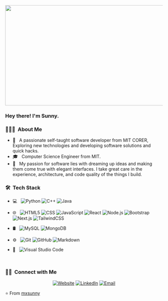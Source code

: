 <img src="https://raw.githubusercontent.com/abhisheknaiidu/abhisheknaiidu/master/code.gif" width="800" height="320">

<h3> Hey there! I'm Sunny.</h3>

<h3> 👨🏻‍💻 &nbsp;About Me </h3>

- 🤔 &nbsp; A passionate self-taught software developer from MIT CORER, Exploring new technologies and developing software solutions and quick hacks.
- 🎓 &nbsp; Computer Science Engineer from MIT.
- 🌱 &nbsp; My passion for software lies with dreaming up ideas and making them come true with elegant interfaces. I take great care in the experience, architecture, and code quality of the things I build.

<h3> 🛠 &nbsp;Tech Stack</h3>

- 💻 &nbsp;
  ![Python](https://img.shields.io/badge/-Python-333333?style=flat&logo=python)
  ![C++](https://img.shields.io/badge/-C++-333333?style=flat&logo=C%2B%2B&logoColor=00599C)
  ![Java](https://img.shields.io/badge/-Java-333333?style=flat&logo=java&logoColor=563D7C)

- 🌐 &nbsp;
  ![HTML5](https://img.shields.io/badge/-HTML5-333333?style=flat&logo=HTML5)
  ![CSS](https://img.shields.io/badge/-CSS-333333?style=flat&logo=CSS3&logoColor=1572B6)
  ![JavaScript](https://img.shields.io/badge/-JavaScript-333333?style=flat&logo=javascript)
  ![React](https://img.shields.io/badge/-React-333333?style=flat&logo=react)
  ![Node.js](https://img.shields.io/badge/-Node.js-333333?style=flat&logo=node.js)
  ![Bootstrap](https://img.shields.io/badge/-Bootstrap-333333?style=flat&logo=bootstrap&logoColor=563D7C)
  ![Next.js](https://img.shields.io/badge/-Next.js-333333?style=flat&logo=next.js)
  ![TailwindCSS](https://img.shields.io/badge/-Tailwindcss-333333?style=flat&logo=tailwindcss)

- 🛢 &nbsp;
  ![MySQL](https://img.shields.io/badge/-MySQL-333333?style=flat&logo=mysql)
  ![MongoDB](https://img.shields.io/badge/-MongoDB-333333?style=flat&logo=mongodb)
- ⚙️ &nbsp;
  ![Git](https://img.shields.io/badge/-Git-333333?style=flat&logo=git)
  ![GitHub](https://img.shields.io/badge/-GitHub-333333?style=flat&logo=github)
  ![Markdown](https://img.shields.io/badge/-Markdown-333333?style=flat&logo=markdown)
- 🔧 &nbsp;
  ![Visual Studio Code](https://img.shields.io/badge/-Visual%20Studio%20Code-333333?style=flat&logo=visual-studio-code&logoColor=007ACC)

<br/>

<h3> 🤝🏻 &nbsp;Connect with Me </h3>

<p align="center">
<a href="https://portfolio-sunny-mxsunny.vercel.app/"><img alt="Website" src="https://img.shields.io/badge/Website-www.sunnymore.com-blue?style=flat-square&logo=google-chrome"></a>
<a href="https://www.linkedin.com/in/mxsunny10/"><img alt="LinkedIn" src="https://img.shields.io/badge/LinkedIn-Sunny%20More-blue?style=flat-square&logo=linkedin"></a>
<a href="mailto:mxsunny10@gmail.com"><img alt="Email" src="https://img.shields.io/badge/Email-mxsunny10@gmail.com-blue?style=flat-square&logo=gmail"></a>
</p>

⭐️ From [mxsunny](https://github.com/mxsunny)
